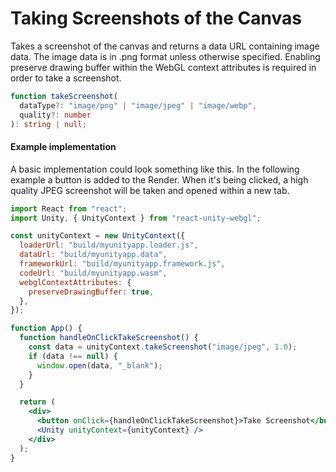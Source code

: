 # Taking Screenshots of the Canvas

Takes a screenshot of the canvas and returns a data URL containing image data. The image data is in .png format unless otherwise specified. Enabling preserve drawing buffer within the WebGL context attributes is required in order to take a screenshot.

```ts showLineNumbers
function takeScreenshot(
  dataType?: "image/png" | "image/jpeg" | "image/webp",
  quality?: number
): string | null;
```

#### Example implementation

A basic implementation could look something like this. In the following example a button is added to the Render. When it's being clicked, a high quality JPEG screenshot will be taken and opened within a new tab.

```jsx showLineNumbers
import React from "react";
import Unity, { UnityContext } from "react-unity-webgl";

const unityContext = new UnityContext({
  loaderUrl: "build/myunityapp.loader.js",
  dataUrl: "build/myunityapp.data",
  frameworkUrl: "build/myunityapp.framework.js",
  codeUrl: "build/myunityapp.wasm",
  webglContextAttributes: {
    preserveDrawingBuffer: true,
  },
});

function App() {
  function handleOnClickTakeScreenshot() {
    const data = unityContext.takeScreenshot("image/jpeg", 1.0);
    if (data !== null) {
      window.open(data, "_blank");
    }
  }

  return (
    <div>
      <button onClick={handleOnClickTakeScreenshot}>Take Screenshot</button>
      <Unity unityContext={unityContext} />
    </div>
  );
}
```
